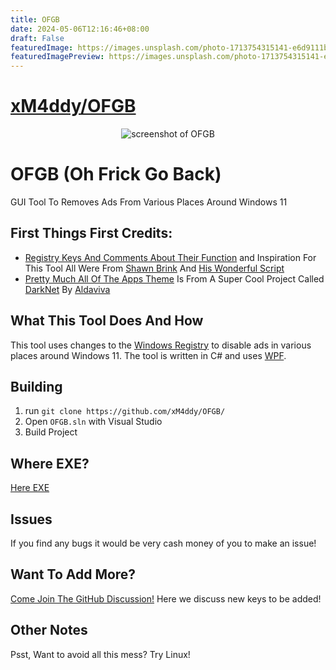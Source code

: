 ```yaml
---
title: OFGB
date: 2024-05-06T12:16:46+08:00
draft: False
featuredImage: https://images.unsplash.com/photo-1713754315141-e6d9111bb09a?ixid=M3w0NjAwMjJ8MHwxfHJhbmRvbXx8fHx8fHx8fDE3MTQ5Njg5OTV8&ixlib=rb-4.0.3
featuredImagePreview: https://images.unsplash.com/photo-1713754315141-e6d9111bb09a?ixid=M3w0NjAwMjJ8MHwxfHJhbmRvbXx8fHx8fHx8fDE3MTQ5Njg5OTV8&ixlib=rb-4.0.3
---
```


# [xM4ddy/OFGB](https://github.com/xM4ddy/OFGB)

<p align="center">
  <img src="https://i.ibb.co/Mnsxwtc/ofgbv03.png" alt="screenshot of OFGB" />
</p>

# OFGB (Oh Frick Go Back)
GUI Tool To Removes Ads From Various Places Around Windows 11
<br/>

## First Things First Credits:
- [Registry Keys And Comments About Their Function](https://github.com/xM4ddy/OFGB/blob/92756276178137bb78d7c563733dde0d24f13aff/MainWindow.xaml.cs#L33) and Inspiration For This Tool All Were From [Shawn Brink](https://www.elevenforum.com/members/brink.2/) And [His Wonderful Script](https://www.elevenforum.com/t/disable-ads-in-windows-11.8004/)
- [Pretty Much All Of The Apps Theme](https://github.com/xM4ddy/OFGB/blob/main/dark.xaml) Is From A Super Cool Project Called [DarkNet](https://github.com/Aldaviva/DarkNet) By [Aldaviva](https://github.com/Aldaviva)

## What This Tool Does And How
This tool uses changes to the [Windows Registry](https://en.wikipedia.org/wiki/Windows_Registry) to disable ads in various places around Windows 11. The tool is written in C# and uses [WPF](https://en.wikipedia.org/wiki/Windows_Presentation_Foundation).
<br/>

## Building
1) run `git clone https://github.com/xM4ddy/OFGB/`
2) Open `OFGB.sln` with Visual Studio
3) Build Project
## Where EXE?

[Here EXE](https://github.com/xM4ddy/OFGB/releases/latest)

## Issues
If you find any bugs it would be very cash money of you to make an issue!

## Want To Add More?
[Come Join The GitHub Discussion!](https://github.com/xM4ddy/OFGB/discussions/15) Here we discuss new keys to be added! 

## Other Notes
Psst, Want to avoid all this mess? Try Linux!
